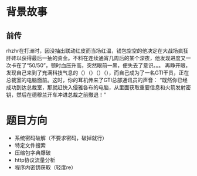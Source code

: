 
# 背景故事

## 前传

rhzhr在打洲时，因没抽出联动红皮而当场红温，钱包空空的他决定在大战场疯狂肝砖以获得最后一抽的资金。不料在连续通宵几周后的某个深夜，他发现进度又一次卡在了“50/50”，顿时血压升高，突然眼前一黑，便失去了意识。。。
再睁开眼，发现自己来到了充满科技气息的（）（）（）（），而自己成为了一名GTI干员，正在总裁室的电脑面前。这时，你的耳机传来了GTI总部通讯员的声音：
“既然你已经成功到达总裁室，那就赶快入侵雅各布的电脑，从里面获取重要信息和火箭发射密钥，然后在德穆兰开车冲进总裁之前撤退！”

# 题目方向

 - 系统密码破解（不要求密码，破掉就行）
 - 特定文件搜索
 - 压缩包字典爆破
 - http协议流量分析
 - 程序内密钥获取（轻度re）
